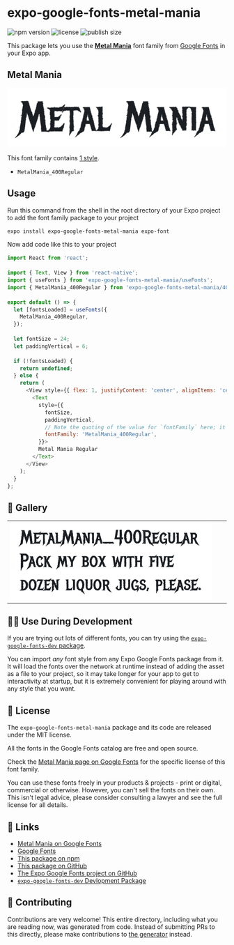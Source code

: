 # expo-google-fonts-metal-mania

![npm version](https://flat.badgen.net/npm/v/expo-google-fonts-metal-mania)
![license](https://flat.badgen.net/github/license/expo/google-fonts)
![publish size](https://flat.badgen.net/packagephobia/install/expo-google-fonts-metal-mania)

This package lets you use the [**Metal Mania**](https://fonts.google.com/specimen/Metal+Mania) font family from [Google Fonts](https://fonts.google.com/) in your Expo app.

## Metal Mania

![Metal Mania](./font-family.png)

This font family contains [1 style](#-gallery).

- `MetalMania_400Regular`

## Usage

Run this command from the shell in the root directory of your Expo project to add the font family package to your project
```sh
expo install expo-google-fonts-metal-mania expo-font
```

Now add code like this to your project
```js
import React from 'react';

import { Text, View } from 'react-native';
import { useFonts } from 'expo-google-fonts-metal-mania/useFonts';
import { MetalMania_400Regular } from 'expo-google-fonts-metal-mania/400Regular';

export default () => {
  let [fontsLoaded] = useFonts({
    MetalMania_400Regular,
  });

  let fontSize = 24;
  let paddingVertical = 6;

  if (!fontsLoaded) {
    return undefined;
  } else {
    return (
      <View style={{ flex: 1, justifyContent: 'center', alignItems: 'center' }}>
        <Text
          style={{
            fontSize,
            paddingVertical,
            // Note the quoting of the value for `fontFamily` here; it expects a string!
            fontFamily: 'MetalMania_400Regular',
          }}>
          Metal Mania Regular
        </Text>
      </View>
    );
  }
};

```

## 🔡 Gallery


||||
|-|-|-|
|![MetalMania_400Regular](.//400Regular/MetalMania_400Regular.ttf.png)||||


## 👩‍💻 Use During Development

If you are trying out lots of different fonts, you can try using the [`expo-google-fonts-dev` package](https://github.com/freeboub/google-fonts/tree/master/font-packages/dev#readme).

You can import *any* font style from any Expo Google Fonts package from it. It will load the fonts
over the network at runtime instead of adding the asset as a file to your project, so it may take longer
for your app to get to interactivity at startup, but it is extremely convenient
for playing around with any style that you want.

## 📖 License

The `expo-google-fonts-metal-mania` package and its code are released under the MIT license.

All the fonts in the Google Fonts catalog are free and open source.

Check the [Metal Mania page on Google Fonts](https://fonts.google.com/specimen/Metal+Mania) for the specific license of this font family.

You can use these fonts freely in your products & projects - print or digital, commercial or otherwise. However, you can't sell the fonts on their own. This isn't legal advice, please consider consulting a lawyer and see the full license for all details.

## 🔗 Links

- [Metal Mania on Google Fonts](https://fonts.google.com/specimen/Metal+Mania)
- [Google Fonts](https://fonts.google.com/)
- [This package on npm](https://www.npmjs.com/package/expo-google-fonts-metal-mania)
- [This package on GitHub](https://github.com/freeboub/google-fonts/tree/master/font-packages/metal-mania)
- [The Expo Google Fonts project on GitHub](https://github.com/freeboub/google-fonts)
- [`expo-google-fonts-dev` Devlopment Package](https://github.com/freeboub/google-fonts/tree/master/font-packages/dev)

## 🤝 Contributing

Contributions are very welcome! This entire directory, including what you are reading now, was generated from code. Instead of submitting PRs to this directly, please make contributions to [the generator](https://github.com/freeboub/google-fonts/tree/master/packages/generator) instead.
